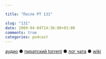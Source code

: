 ```yaml
---

title: "После РТ 131"

slug: "131"
date: 2009-04-04T14:36:00+03:00
comments: true
categories: podcast
---
```

[аудио](http://cdn.radio-t.com/rt131post.mp3) ● [пиратский torrent](http://pirates.radio-t.com/torrents/rt131post.mp3.torrent) ● [лог чата](http://chat.radio-t.com/logs/radio-t-131.html) ● [wiki](http://wiki.radio-t.com/%D0%9F%D0%BE%D1%81%D0%BB%D0%B5_%D0%A0%D0%A2_131)<audio src="http://cdn.radio-t.com/rt131post.mp3" preload="none">
